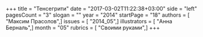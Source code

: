 +++
title = "Тенсегрити"
date = "2017-03-02T11:22:38+03:00"
side = "left"
pagesCount = "3"
slogan = ""
year = "2014"
startPage = "18"
authors = [ "Максим Прасолов",]
issues = [ "2014_05",]
illustrators = [ "Анна Берналь",]
month = "05"
rubrics = [ "Своими руками",]
+++
